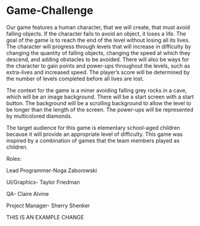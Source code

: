 Game-Challenge
==============

Our game features a human character, that we will create, that must avoid falling objects. If the character fails to
avoid an object, it loses a life. The goal of the game is to reach the end of the level without losing all its lives.
The character will progress through levels that will increase in difficulty by changing the quantity of falling objects,
changing the speed at which they descend, and adding obstacles to be avoided. There will also be ways for the character
to gain points and power-ups throughout the levels, such as extra-lives and increased speed. The player’s score will be
determined by the number of levels completed before all lives are lost.

The context for the game is a miner avoiding falling grey rocks in a cave, which will be an image background. There will be a start screen with a start button. The
background will be a scrolling background to allow the level to be longer than the length of the screen. The power-ups
will be represented by multicolored diamonds.

The target audience for this game is elementary school-aged children because it will provide an appropriate level of
difficulty. This game was inspired by a combination of games that the team members played as children.

Roles:

Lead Programmer-Noga Zaborowski

UI/Graphics- Taylor Friedman

QA- Claire Alvine

Project Manager- Sherry Shenker

THIS IS AN EXAMPLE CHANGE
